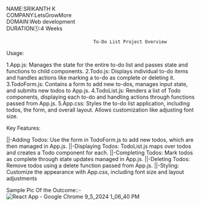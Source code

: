 NAME:SRIKANTH K   
COMPANY:LetsGrowMore  
DOMAIN:Web development  
DURATION🕓:4 Weeks
                                    
                                    
                                    
                                    To-Do List Project Overview
Usage:


1.App.js: Manages the state for the entire to-do list and passes state and functions to child components.
2.Todo.js: Displays individual to-do items and handles actions like marking a to-do as complete or deleting it.
3.TodoForm.js: Contains a form to add new to-dos, manages input state, and submits new todos to App.js.
4.TodoList.js: Renders a list of Todo components, displaying each to-do and handling actions through functions passed from App.js.
5.App.css: Styles the to-do list application, including todos, the form, and overall layout. Allows customization like adjusting font size.

Key Features:

||-Adding Todos: Use the form in TodoForm.js to add new todos, which are then managed in App.js.
||-Displaying Todos: TodoList.js maps over todos and creates a Todo component for each.
||-Completing Todos: Mark todos as complete through state updates managed in App.js.
||-Deleting Todos: Remove todos using a delete function passed from App.js.
||-Styling: Customize the appearance with App.css, including font size and layout adjustments

Sample Pic Of the Outcome::-
![React App - Google Chrome 9_5_2024 1_06_40 PM](https://github.com/user-attachments/assets/1e109594-12fd-4b13-b572-e5a3f85249db)
